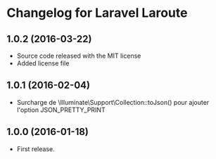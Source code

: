 Changelog for Laravel Laroute
=============================

1.0.2 (2016-03-22)
------------------

- Source code released with the MIT license
- Added license file

1.0.1 (2016-02-04)
------------------

- Surcharge de \Illuminate\Support\Collection::toJson()
  pour ajouter l'option JSON_PRETTY_PRINT

1.0.0 (2016-01-18)
------------------

- First release.
